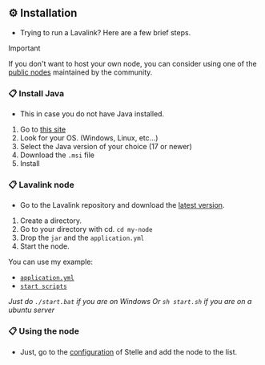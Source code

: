 ## ⚙️ Installation

* Trying to run a Lavalink? Here are a few brief steps.

> [!IMPORTANT]
> If you don't want to host your own node, you can consider using one of the [public nodes](https://lavalink.darrennathanael.com) maintained by the community.

###  📋 Install Java
* This in case you do not have Java installed.
1. Go to [this site](https://adoptium.net/es/temurin/releases/?package=jdks)
2. Look for your OS. (Windows, Linux, etc...)
3. Select the Java version of your choice (17 or newer)
4. Download the `.msi` file
5. Install

###  📋 Lavalink node
* Go to the Lavalink repository and download the [latest version](https://github.com/lavalink-devs/Lavalink/releases).
1. Create a directory.
2. Go to your directory with cd. `cd my-node`
3. Drop the `jar` and the `application.yml`
4. Start the node.

You can use my example:

- [`application.yml`](/assets/application.yml)
- [`start scripts`](/assets)

*Just do `./start.bat` if you are on Windows*
*Or `sh start.sh` if you are on a ubuntu server*

### 📋 Using the node
* Just, go to the [configuration](/src/structures/utils/data/Configuration.ts#L21) of Stelle and add the node to the list.